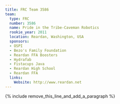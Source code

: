 ```yaml
---
title: FRC Team 3586
team:
  type: FRC
  number: 3586
  name: Pride in the Tribe-Caveman Robotics
  rookie_year: 2011
  location: Reardan, Washington, USA
  sponsors:
  - OSPI
  - Bezo's Family Foundation
  - Reardan FFA Boosters
  - Hydrafab
  - Fistacups Java
  - Reardan High School
  - Reardan FFA
  links:
    Website: http://www.reardan.net
---
```


{% include remove_this_line_and_add_a_paragraph %}
